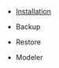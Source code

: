 * [Installation](https://m-thirumal.github.io/installation_guide/#/PostgreSQL/Install_PostgresQL_in_Ubuntu)

* Backup
   
* Restore 
   
* Modeler
 